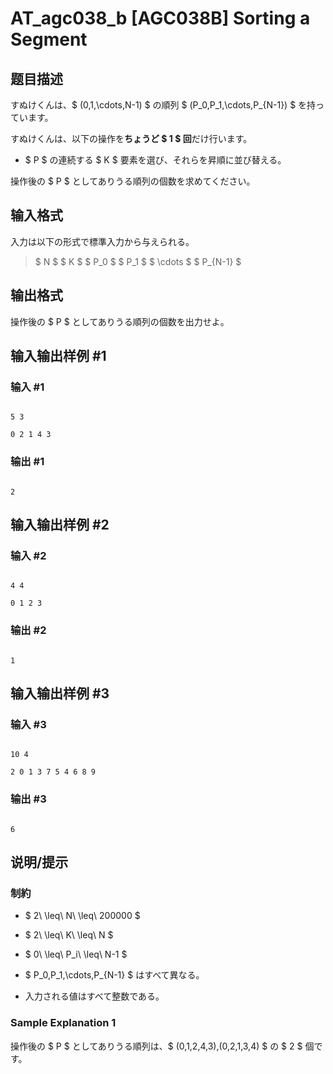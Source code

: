 # AT_agc038_b [AGC038B] Sorting a Segment

## 题目描述

[problemUrl]: https://atcoder.jp/contests/agc038/tasks/agc038_b

すぬけくんは、$ (0,1,\cdots,N-1) $ の順列 $ (P_0,P_1,\cdots,P_{N-1}) $ を持っています。

すぬけくんは、以下の操作を**ちょうど $ 1 $ 回**だけ行います。

- $ P $ の連続する $ K $ 要素を選び、それらを昇順に並び替える。

操作後の $ P $ としてありうる順列の個数を求めてください。

## 输入格式

入力は以下の形式で標準入力から与えられる。

> $ N $ $ K $ $ P_0 $ $ P_1 $ $ \cdots $ $ P_{N-1} $

## 输出格式

操作後の $ P $ としてありうる順列の個数を出力せよ。

## 输入输出样例 #1

### 输入 #1

```
5 3
0 2 1 4 3
```

### 输出 #1

```
2
```

## 输入输出样例 #2

### 输入 #2

```
4 4
0 1 2 3
```

### 输出 #2

```
1
```

## 输入输出样例 #3

### 输入 #3

```
10 4
2 0 1 3 7 5 4 6 8 9
```

### 输出 #3

```
6
```

## 说明/提示

### 制約

- $ 2\ \leq\ N\ \leq\ 200000 $
- $ 2\ \leq\ K\ \leq\ N $
- $ 0\ \leq\ P_i\ \leq\ N-1 $
- $ P_0,P_1,\cdots,P_{N-1} $ はすべて異なる。
- 入力される値はすべて整数である。

### Sample Explanation 1

操作後の $ P $ としてありうる順列は、$ (0,1,2,4,3),(0,2,1,3,4) $ の $ 2 $ 個です。